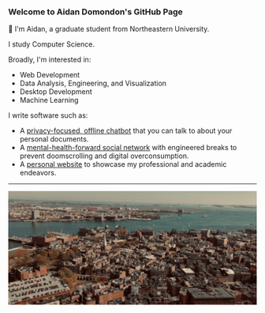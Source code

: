 ### Welcome to Aidan Domondon's GitHub Page 

👋 I'm Aidan, a graduate student from Northeastern University.

I study Computer Science.

Broadly, I'm interested in:
- Web Development
- Data Analysis, Engineering, and Visualization
- Desktop Development
- Machine Learning

I write software such as:
- A [privacy-focused, offline chatbot](https://github.com/aidandomondon/tarragon) that you can talk to about your personal documents.
- A [mental-health-forward social network](https://github.com/aidandomondon/comebacksunday) with engineered breaks to prevent doomscrolling and digital overconsumption.
- A [personal website](https://aidandomondon.github.io) to showcase my professional and academic endeavors.

***

![Picture of the North End of Boston](https://github.com/aidandomondon/aidandomondon/blob/main/ai_ml.webp?raw=true)
